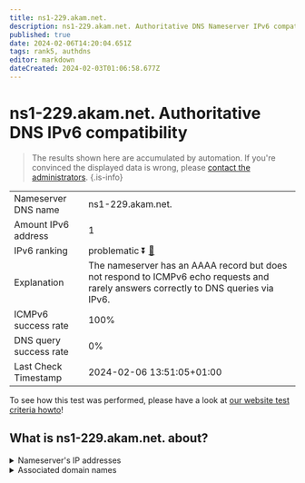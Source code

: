 ```yaml
---
title: ns1-229.akam.net.
description: ns1-229.akam.net. Authoritative DNS Nameserver IPv6 compatibility
published: true
date: 2024-02-06T14:20:04.651Z
tags: rank5, authdns
editor: markdown
dateCreated: 2024-02-03T01:06:58.677Z
---
```


# ns1-229.akam.net. Authoritative DNS IPv6 compatibility

> The results shown here are accumulated by automation. If you're convinced the displayed data is wrong, please [contact the administrators](/howto/chat). 
{.is-info}




|   |   |
| - | - |
| Nameserver DNS name | ns1-229.akam.net.
| Amount IPv6 address | 1
| IPv6 ranking | problematic :arrow_double_down: [🔗](/howto/ranking) |
| Explanation | The nameserver has an AAAA record but does not respond to ICMPv6 echo requests and rarely answers correctly to DNS queries via IPv6. |
| ICMPv6 success rate | 100%|
| DNS query success rate | 0% |
| Last Check Timestamp | 2024-02-06 13:51:05+01:00 |

To see how this test was performed, please have a look at [our website test criteria howto](/howto/testcriteria/authdns)!


## What is ns1-229.akam.net. about?




<details>
<summary>Nameserver's IP addresses</summary>

2600:1401:2::e5

</details>



<details>
<summary>Associated domain names</summary>

www.ing.com

</details>
